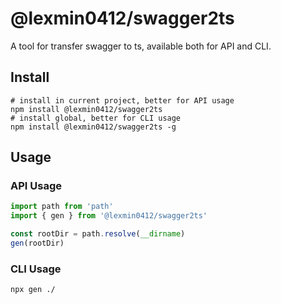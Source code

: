 # @lexmin0412/swagger2ts

A tool for transfer swagger to ts, available both for API and CLI.

## Install

```shell
# install in current project, better for API usage
npm install @lexmin0412/swagger2ts
# install global, better for CLI usage
npm install @lexmin0412/swagger2ts -g
```

## Usage

### API Usage

```ts
import path from 'path'
import { gen } from '@lexmin0412/swagger2ts'

const rootDir = path.resolve(__dirname)
gen(rootDir)
```

### CLI Usage

```shell
npx gen ./
```
